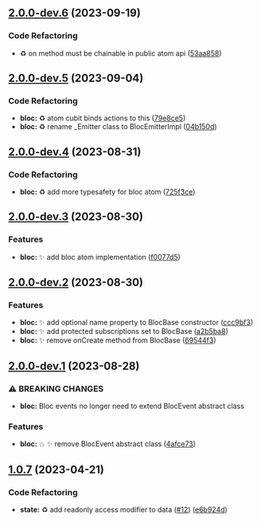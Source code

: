 ## [2.0.0-dev.6](https://github.com/jacobtipp/bloc-state/compare/react-bloc-v2.0.0-dev.5...react-bloc-v2.0.0-dev.6) (2023-09-19)


### Code Refactoring

* ♻️ on method must be chainable in public atom api ([53aa858](https://github.com/jacobtipp/bloc-state/commit/53aa8582561bc2f4ae84b8d9d8f6260347c724cd))

## [2.0.0-dev.5](https://github.com/jacobtipp/bloc-state/compare/react-bloc-v2.0.0-dev.4...react-bloc-v2.0.0-dev.5) (2023-09-04)


### Code Refactoring

* **bloc:** ♻️ atom cubit binds actions to this ([79e8ce5](https://github.com/jacobtipp/bloc-state/commit/79e8ce5a6b82a78a11de3b5b62badd39e0ab1a74))
* **bloc:** ♻️ rename _Emitter class to BlocEmitterImpl ([04b150d](https://github.com/jacobtipp/bloc-state/commit/04b150d6a88ee7859e20be26b7c3547cf27a3460))

## [2.0.0-dev.4](https://github.com/jacobtipp/bloc-state/compare/react-bloc-v2.0.0-dev.3...react-bloc-v2.0.0-dev.4) (2023-08-31)


### Code Refactoring

* **bloc:** ♻️ add more typesafety for bloc atom ([725f3ce](https://github.com/jacobtipp/bloc-state/commit/725f3cea1098b73fb2c5093d328bb3cafd4e2813))

## [2.0.0-dev.3](https://github.com/jacobtipp/bloc-state/compare/react-bloc-v2.0.0-dev.2...react-bloc-v2.0.0-dev.3) (2023-08-30)


### Features

* **bloc:** ✨ add bloc atom implementation ([f0077d5](https://github.com/jacobtipp/bloc-state/commit/f0077d50e2dfd14b4419bc9e0665fd92b511a079))

## [2.0.0-dev.2](https://github.com/jacobtipp/bloc-state/compare/react-bloc-v2.0.0-dev.1...react-bloc-v2.0.0-dev.2) (2023-08-30)


### Features

* **bloc:** ✨ add optional name property to BlocBase constructor ([ccc9bf3](https://github.com/jacobtipp/bloc-state/commit/ccc9bf321f671559257c9a137effa217c942b913))
* **bloc:** ✨ add protected subscriptions set to BlocBase ([a2b5ba8](https://github.com/jacobtipp/bloc-state/commit/a2b5ba834a98d97740cec0ef93956e9a1227216d))
* **bloc:** ✨ remove onCreate method from BlocBase ([69544f3](https://github.com/jacobtipp/bloc-state/commit/69544f37007c87692108a1eead94a4c4ec3916cb))

## [2.0.0-dev.1](https://github.com/jacobtipp/bloc-state/compare/react-bloc-v1.0.7...react-bloc-v2.0.0-dev.1) (2023-08-28)


### ⚠ BREAKING CHANGES

* **bloc:** Bloc events no longer need to extend BlocEvent abstract class

### Features

* **bloc:** 💥 ✨ remove BlocEvent abstract class ([4afce73](https://github.com/jacobtipp/bloc-state/commit/4afce7365cdf1e7f095ec1d032bd79aae50a6a55))

## [1.0.7](https://github.com/jacobtipp/bloc-state/compare/react-bloc-v1.0.6...react-bloc-v1.0.7) (2023-04-21)


### Code Refactoring

* **state:** ♻️ add readonly access modifier to data ([#12](https://github.com/jacobtipp/bloc-state/issues/12)) ([e6b924d](https://github.com/jacobtipp/bloc-state/commit/e6b924dc4d8c9727c3faa613d77e753f3c678932))
